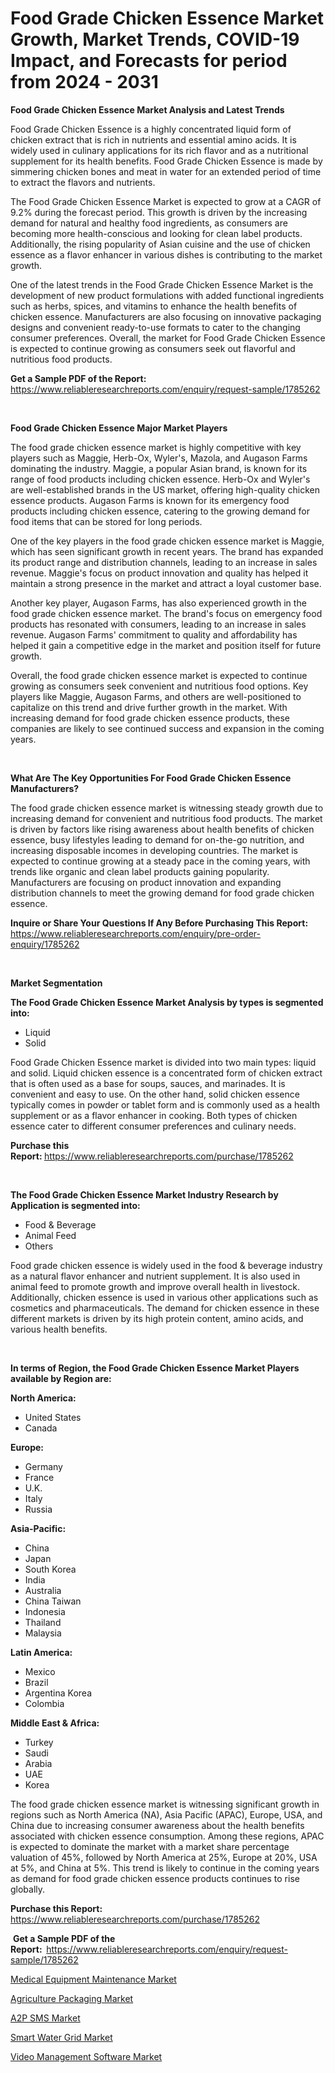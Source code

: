 <p><h1>Food Grade Chicken Essence Market Growth, Market Trends, COVID-19 Impact, and Forecasts for period from 2024 - 2031</h1></p><p><strong>Food Grade Chicken Essence Market Analysis and Latest Trends</strong></p>
<p><p>Food Grade Chicken Essence is a highly concentrated liquid form of chicken extract that is rich in nutrients and essential amino acids. It is widely used in culinary applications for its rich flavor and as a nutritional supplement for its health benefits. Food Grade Chicken Essence is made by simmering chicken bones and meat in water for an extended period of time to extract the flavors and nutrients.</p><p>The Food Grade Chicken Essence Market is expected to grow at a CAGR of 9.2% during the forecast period. This growth is driven by the increasing demand for natural and healthy food ingredients, as consumers are becoming more health-conscious and looking for clean label products. Additionally, the rising popularity of Asian cuisine and the use of chicken essence as a flavor enhancer in various dishes is contributing to the market growth.</p><p>One of the latest trends in the Food Grade Chicken Essence Market is the development of new product formulations with added functional ingredients such as herbs, spices, and vitamins to enhance the health benefits of chicken essence. Manufacturers are also focusing on innovative packaging designs and convenient ready-to-use formats to cater to the changing consumer preferences. Overall, the market for Food Grade Chicken Essence is expected to continue growing as consumers seek out flavorful and nutritious food products.</p></p>
<p><strong>Get a Sample PDF of the Report:&nbsp;</strong> <a href="https://www.reliableresearchreports.com/enquiry/request-sample/1785262">https://www.reliableresearchreports.com/enquiry/request-sample/1785262</a></p>
<p>&nbsp;</p>
<p><strong>Food Grade Chicken Essence Major Market Players</strong></p>
<p><p>The food grade chicken essence market is highly competitive with key players such as Maggie, Herb-Ox, Wyler's, Mazola, and Augason Farms dominating the industry. Maggie, a popular Asian brand, is known for its range of food products including chicken essence. Herb-Ox and Wyler's are well-established brands in the US market, offering high-quality chicken essence products. Augason Farms is known for its emergency food products including chicken essence, catering to the growing demand for food items that can be stored for long periods.</p><p>One of the key players in the food grade chicken essence market is Maggie, which has seen significant growth in recent years. The brand has expanded its product range and distribution channels, leading to an increase in sales revenue. Maggie's focus on product innovation and quality has helped it maintain a strong presence in the market and attract a loyal customer base.</p><p>Another key player, Augason Farms, has also experienced growth in the food grade chicken essence market. The brand's focus on emergency food products has resonated with consumers, leading to an increase in sales revenue. Augason Farms' commitment to quality and affordability has helped it gain a competitive edge in the market and position itself for future growth.</p><p>Overall, the food grade chicken essence market is expected to continue growing as consumers seek convenient and nutritious food options. Key players like Maggie, Augason Farms, and others are well-positioned to capitalize on this trend and drive further growth in the market. With increasing demand for food grade chicken essence products, these companies are likely to see continued success and expansion in the coming years.</p></p>
<p>&nbsp;</p>
<p><strong>What Are The Key Opportunities For Food Grade Chicken Essence Manufacturers?</strong></p>
<p><p>The food grade chicken essence market is witnessing steady growth due to increasing demand for convenient and nutritious food products. The market is driven by factors like rising awareness about health benefits of chicken essence, busy lifestyles leading to demand for on-the-go nutrition, and increasing disposable incomes in developing countries. The market is expected to continue growing at a steady pace in the coming years, with trends like organic and clean label products gaining popularity. Manufacturers are focusing on product innovation and expanding distribution channels to meet the growing demand for food grade chicken essence.</p></p>
<p><strong>Inquire or Share Your Questions If Any Before Purchasing This Report:</strong> <a href="https://www.reliableresearchreports.com/enquiry/pre-order-enquiry/1785262">https://www.reliableresearchreports.com/enquiry/pre-order-enquiry/1785262</a></p>
<p>&nbsp;</p>
<p><strong>Market Segmentation</strong></p>
<p><strong>The Food Grade Chicken Essence Market Analysis by types is segmented into:</strong></p>
<p><ul><li>Liquid</li><li>Solid</li></ul></p>
<p><p>Food Grade Chicken Essence market is divided into two main types: liquid and solid. Liquid chicken essence is a concentrated form of chicken extract that is often used as a base for soups, sauces, and marinades. It is convenient and easy to use. On the other hand, solid chicken essence typically comes in powder or tablet form and is commonly used as a health supplement or as a flavor enhancer in cooking. Both types of chicken essence cater to different consumer preferences and culinary needs.</p></p>
<p><strong>Purchase this Report:&nbsp;</strong><a href="https://www.reliableresearchreports.com/purchase/1785262">https://www.reliableresearchreports.com/purchase/1785262</a></p>
<p>&nbsp;</p>
<p><strong>The Food Grade Chicken Essence Market Industry Research by Application is segmented into:</strong></p>
<p><ul><li>Food & Beverage</li><li>Animal Feed</li><li>Others</li></ul></p>
<p><p>Food grade chicken essence is widely used in the food & beverage industry as a natural flavor enhancer and nutrient supplement. It is also used in animal feed to promote growth and improve overall health in livestock. Additionally, chicken essence is used in various other applications such as cosmetics and pharmaceuticals. The demand for chicken essence in these different markets is driven by its high protein content, amino acids, and various health benefits.</p></p>
<p>&nbsp;</p>
<p><strong>In terms of Region, the Food Grade Chicken Essence Market Players available by Region are:</strong></p>
<p>
    <p> <strong> North America: </strong>
        <ul>
            <li>United States</li>
            <li>Canada</li>
        </ul>
        </p> 
    <p> <strong> Europe: </strong>
        <ul>
            <li>Germany</li>
            <li>France</li>
            <li>U.K.</li>
            <li>Italy</li>
            <li>Russia</li>
        </ul>
        </p> 
    <p> <strong> Asia-Pacific: </strong>
        <ul>
            <li>China</li>
            <li>Japan</li>
            <li>South Korea</li>
            <li>India</li>
            <li>Australia</li>
            <li>China Taiwan</li>
            <li>Indonesia</li>
            <li>Thailand</li>
            <li>Malaysia</li>
        </ul>
        </p> 
    <p> <strong> Latin America: </strong>
        <ul>
            <li>Mexico</li>
            <li>Brazil</li>
            <li>Argentina Korea</li>
            <li>Colombia</li>
        </ul>
        </p> 
    <p> <strong> Middle East & Africa: </strong>
        <ul>
            <li>Turkey</li>
            <li>Saudi</li>
            <li>Arabia</li>
            <li>UAE</li>
            <li>Korea</li>
        </ul>
    </p>
    </p>
<p><p>The food grade chicken essence market is witnessing significant growth in regions such as North America (NA), Asia Pacific (APAC), Europe, USA, and China due to increasing consumer awareness about the health benefits associated with chicken essence consumption. Among these regions, APAC is expected to dominate the market with a market share percentage valuation of 45%, followed by North America at 25%, Europe at 20%, USA at 5%, and China at 5%. This trend is likely to continue in the coming years as demand for food grade chicken essence products continues to rise globally.</p></p>
<p><strong>Purchase this Report: </strong><a href="https://www.reliableresearchreports.com/purchase/1785262">https://www.reliableresearchreports.com/purchase/1785262</a></p>
<p>&nbsp;<strong>Get a Sample PDF of the Report:&nbsp;&nbsp;</strong><a href="https://www.reliableresearchreports.com/enquiry/request-sample/1785262">https://www.reliableresearchreports.com/enquiry/request-sample/1785262</a></p>
<p><strong></strong></p>
<p><p><a href="https://medium.com/@elvirabogdani08/medical-equipment-maintenance-market-share-evolution-and-market-growth-trends-2024-2031-f33795ce4cfd">Medical Equipment Maintenance Market</a></p><p><a href="https://medium.com/@evelynarmstrong2022/agriculture-packaging-market-size-reveals-the-best-marketing-channels-in-global-industry-781adf95a774">Agriculture Packaging Market</a></p><p><a href="https://medium.com/@angelaarnold1941/a2p-sms-market-furnishes-information-on-market-share-market-trends-and-market-growth-ffcea2186a3b">A2P SMS Market</a></p><p><a href="https://medium.com/@saraprifti1917/smart-water-grid-market-size-market-outlook-and-market-forecast-2024-to-2031-7ddeadaa0574">Smart Water Grid Market</a></p><p><a href="https://medium.com/@angelaarnold1941/video-management-software-market-exploring-market-share-market-trends-and-future-growth-9855ce75940e">Video Management Software Market</a></p></p>